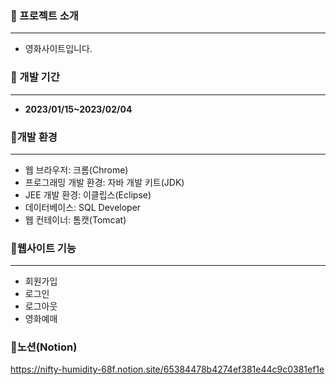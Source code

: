 ### 📕 프로젝트 소개

---

- 영화사이트입니다.

### 📕 개발 기간

---

- **2023/01/15~2023/02/04**

### 📕개발 환경

---

- 웹 브라우저: 크롬(Chrome)
- 프로그래밍 개발 환경: 자바 개발 키트(JDK)
- JEE 개발 환경: 이클립스(Eclipse)
- 데이터베이스: SQL Developer
- 웹 컨테이너: 톰캣(Tomcat)

### 📕웹사이트 기능

---

- 회원가입
- 로그인
- 로그아웃
- 영화예매

### 📕노션(Notion)

https://nifty-humidity-68f.notion.site/65384478b4274ef381e44c9c0381ef1e
